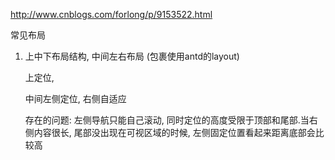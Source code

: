http://www.cnblogs.com/forlong/p/9153522.html

常见布局
1. 上中下布局结构, 中间左右布局 (包裹使用antd的layout)

    上定位,

    中间左侧定位, 右侧自适应

    存在的问题: 左侧导航只能自己滚动, 同时定位的高度受限于顶部和尾部.当右侧内容很长, 尾部没出现在可视区域的时候, 左侧固定位置看起来距离底部会比较高
